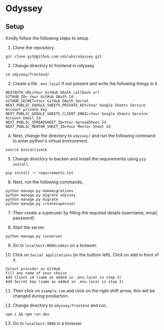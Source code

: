 # Odyssey

## Setup

Kindly follow the following steps to setup

1. Clone the repository.

```
git clone git@github.com:sdslabs/odyssey.git
```

2. Change directory to frontend in odyssey

```
cd odyssey/frontend/
```

3. Create a file `.env.local` if not present and write the following things in it

```
NEXTAUTH_URL=Your GitHub OAuth callback url
GITHUB_ID= Your GitHub OAuth Id
GITHUB_SECRET=Your GitHub OAuth Secret
NEXT_PUBLIC_GOOGLE_SHEETS_PRIVATE_KEY=Your Google Sheets Service Account private key
NEXT_PUBLIC_GOOGLE_SHEETS_CLIENT_EMAIL=Your Google Sheets Service Account Email Id
NEXT_PUBLIC_SPREADSHEET_ID=Your SpreadSheet Id
NEXT_PUBLIC_MENTOR_SHEET_ID=Your Mentor Sheet Id
```

4. Next, change the directory to `odyssey/` and run the following command to enter python's virtual environment.

```
source bin/activate
```

5. Change directory to backen and install the requirements using `pip install`.

```
pip install -r requirements.txt
```

6. Next, run the following commands,
```
python manage.py makemigrations
python manage.py migrate odyssey
python manage.py migrate
python manage.py createsuperuser
```

7. Then create a superuser by filling the required details (username, email, password).

8. Start the server.
```
python manage.py runserver
```

9. Go to `localhost:8000/admin` on a browser.

10. Click on `Social applications` (in the bottom left). Click on add in front of it.

```
Select provider as GitHub
Fill any name of your choice
Add Client id (same as added in .env.local in step 3)
Add Secret key (same as added in .env.local in step 3)
```

11.  Then click on `example.com` and click on the right shift arrow, this will be changed during production.

12.  Change directory to `odyssey/frontend` and run,

```
npm i && npm run dev
```

13. Go to `localhost:3000` in a browser.

